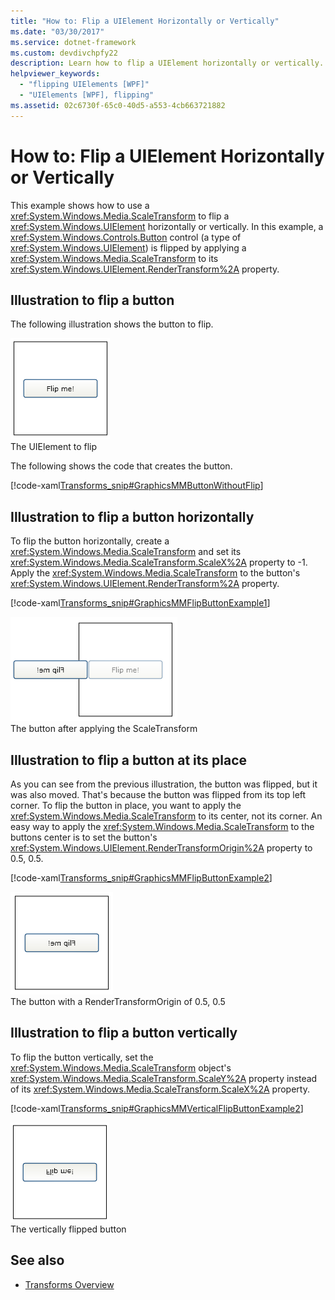 ```yaml
---
title: "How to: Flip a UIElement Horizontally or Vertically"
ms.date: "03/30/2017"
ms.service: dotnet-framework
ms.custom: devdivchpfy22
description: Learn how to flip a UIElement horizontally or vertically.
helpviewer_keywords: 
  - "flipping UIElements [WPF]"
  - "UIElements [WPF], flipping"
ms.assetid: 02c6730f-65c0-40d5-a553-4cb663721882
---
```

# How to: Flip a UIElement Horizontally or Vertically

This example shows how to use a <xref:System.Windows.Media.ScaleTransform> to flip a <xref:System.Windows.UIElement> horizontally or vertically. In this example, a <xref:System.Windows.Controls.Button> control (a type of <xref:System.Windows.UIElement>) is flipped by applying a <xref:System.Windows.Media.ScaleTransform> to its <xref:System.Windows.UIElement.RenderTransform%2A> property.  
  
## Illustration to flip a button

The following illustration shows the button to flip.  
  
![A button with no transform](./media/graphicsmm-buttonflipbeforeflip.gif "graphicsmm_buttonflipbeforeflip")  
The UIElement to flip  
  
The following shows the code that creates the button.  
  
[!code-xaml[Transforms_snip#GraphicsMMButtonWithoutFlip](~/samples/snippets/csharp/VS_Snippets_Wpf/Transforms_snip/CS/FlipExample.xaml#graphicsmmbuttonwithoutflip)]  
  
## Illustration to flip a button horizontally

To flip the button horizontally, create a <xref:System.Windows.Media.ScaleTransform> and set its <xref:System.Windows.Media.ScaleTransform.ScaleX%2A> property to -1. Apply the <xref:System.Windows.Media.ScaleTransform> to the button's <xref:System.Windows.UIElement.RenderTransform%2A> property.  
  
[!code-xaml[Transforms_snip#GraphicsMMFlipButtonExample1](~/samples/snippets/csharp/VS_Snippets_Wpf/Transforms_snip/CS/FlipExample.xaml#graphicsmmflipbuttonexample1)]  
  
![A button flipped horizontally about &#40;0,0&#41;](./media/graphicsmm-buttonfliphorizontalflip-displaced.gif "graphicsmm_buttonfliphorizontalflip_displaced")  
The button after applying the ScaleTransform  
  
## Illustration to flip a button at its place

As you can see from the previous illustration, the button was flipped, but it was also moved. That's because the button was flipped from its top left corner. To flip the button in place, you want to apply the <xref:System.Windows.Media.ScaleTransform> to its center, not its corner. An easy way to apply the <xref:System.Windows.Media.ScaleTransform> to the buttons center is to set the button's <xref:System.Windows.UIElement.RenderTransformOrigin%2A> property to 0.5, 0.5.  
  
[!code-xaml[Transforms_snip#GraphicsMMFlipButtonExample2](~/samples/snippets/csharp/VS_Snippets_Wpf/Transforms_snip/CS/FlipExample.xaml#graphicsmmflipbuttonexample2)]  
  
![A button flipped horizontally about its center](./media/graphicsmm-buttonfliphorizontalflip-inplace.gif "graphicsmm_buttonfliphorizontalflip_inplace")  
The button with a RenderTransformOrigin of 0.5, 0.5  
  
## Illustration to flip a button vertically

To flip the button vertically, set the <xref:System.Windows.Media.ScaleTransform> object's <xref:System.Windows.Media.ScaleTransform.ScaleY%2A> property instead of its <xref:System.Windows.Media.ScaleTransform.ScaleX%2A> property.  
  
[!code-xaml[Transforms_snip#GraphicsMMVerticalFlipButtonExample2](~/samples/snippets/csharp/VS_Snippets_Wpf/Transforms_snip/CS/FlipExample.xaml#graphicsmmverticalflipbuttonexample2)]  
  
![A button flipped vertically about its center](./media/graphicsmm-buttonflipverticalflip-inplace.gif "graphicsmm_buttonflipverticalflip_inplace")  
The vertically flipped button  
  
## See also

- [Transforms Overview](../graphics-multimedia/transforms-overview.md)
